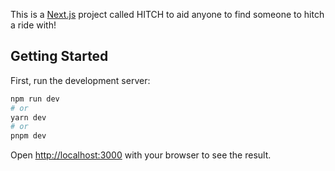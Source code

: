 This is a [Next.js](https://nextjs.org/) project called HITCH to aid anyone to find someone to hitch a ride with!
## Getting Started

First, run the development server:

```bash
npm run dev
# or
yarn dev
# or
pnpm dev
```

Open [http://localhost:3000](http://localhost:3000) with your browser to see the result.
